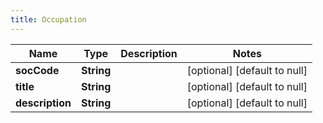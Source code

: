 ```yaml
---
title: Occupation
---
```



| Name | Type | Description | Notes |
|------------ | ------------- | ------------- | -------------|
| **socCode** | **String** |  | [optional] [default to null] |
| **title** | **String** |  | [optional] [default to null] |
| **description** | **String** |  | [optional] [default to null] |
